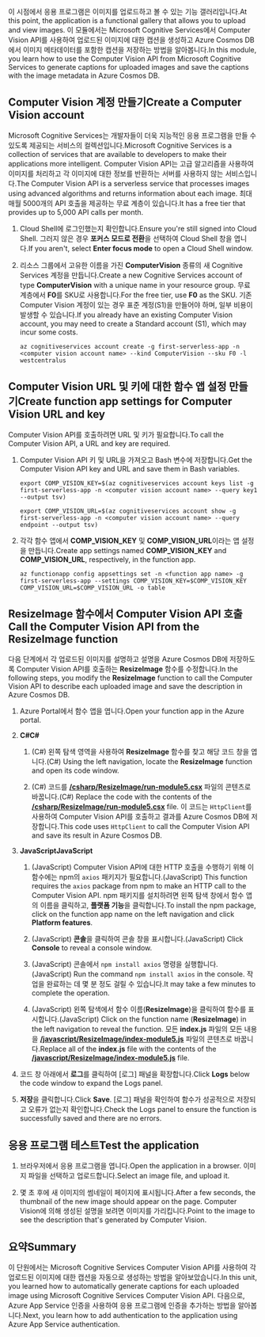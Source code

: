 <span data-ttu-id="47928-101">이 시점에서 응용 프로그램은 이미지를 업로드하고 볼 수 있는 기능 갤러리입니다.</span><span class="sxs-lookup"><span data-stu-id="47928-101">At this point, the application is a functional gallery that allows you to upload and view images.</span></span> <span data-ttu-id="47928-102">이 모듈에서는 Microsoft Cognitive Services에서 Computer Vision API를 사용하여 업로드된 이미지에 대한 캡션을 생성하고 Azure Cosmos DB에서 이미지 메타데이터를 포함한 캡션을 저장하는 방법을 알아봅니다.</span><span class="sxs-lookup"><span data-stu-id="47928-102">In this module, you learn how to use the Computer Vision API from Microsoft Cognitive Services to generate captions for uploaded images and save the captions with the image metadata in Azure Cosmos DB.</span></span>

## <a name="create-a-computer-vision-account"></a><span data-ttu-id="47928-103">Computer Vision 계정 만들기</span><span class="sxs-lookup"><span data-stu-id="47928-103">Create a Computer Vision account</span></span>

<span data-ttu-id="47928-104">Microsoft Cognitive Services는 개발자들이 더욱 지능적인 응용 프로그램을 만들 수 있도록 제공되는 서비스의 컬렉션입니다.</span><span class="sxs-lookup"><span data-stu-id="47928-104">Microsoft Cognitive Services is a collection of services that are available to developers to make their applications more intelligent.</span></span> <span data-ttu-id="47928-105">Computer Vision API는 고급 알고리즘을 사용하여 이미지를 처리하고 각 이미지에 대한 정보를 반환하는 서버를 사용하지 않는 서비스입니다.</span><span class="sxs-lookup"><span data-stu-id="47928-105">The Computer Vision API is a serverless service that processes images using advanced algorithms and returns information about each image.</span></span> <span data-ttu-id="47928-106">최대 매월 5000개의 API 호출을 제공하는 무료 계층이 있습니다.</span><span class="sxs-lookup"><span data-stu-id="47928-106">It has a free tier that provides up to 5,000 API calls per month.</span></span>

1. <span data-ttu-id="47928-107">Cloud Shell에 로그인했는지 확인합니다.</span><span class="sxs-lookup"><span data-stu-id="47928-107">Ensure you're still signed into Cloud Shell.</span></span> <span data-ttu-id="47928-108">그러지 않은 경우 **포커스 모드로 전환**을 선택하여 Cloud Shell 창을 엽니다.</span><span class="sxs-lookup"><span data-stu-id="47928-108">If you aren't, select **Enter focus mode** to open a Cloud Shell window.</span></span> 

1. <span data-ttu-id="47928-109">리소스 그룹에서 고유한 이름을 가진 **ComputerVision** 종류의 새 Cognitive Services 계정을 만듭니다.</span><span class="sxs-lookup"><span data-stu-id="47928-109">Create a new Cognitive Services account of type **ComputerVision** with a unique name in your resource group.</span></span> <span data-ttu-id="47928-110">무료 계층에서 **F0**를 SKU로 사용합니다.</span><span class="sxs-lookup"><span data-stu-id="47928-110">For the free tier, use **F0** as the SKU.</span></span> <span data-ttu-id="47928-111">기존 Computer Vision 계정이 있는 경우 표준 계정(S1)을 만들어야 하며, 일부 비용이 발생할 수 있습니다.</span><span class="sxs-lookup"><span data-stu-id="47928-111">If you already have an existing Computer Vision account, you may need to create a Standard account (S1), which may incur some costs.</span></span>

    ```azurecli
    az cognitiveservices account create -g first-serverless-app -n <computer vision account name> --kind ComputerVision --sku F0 -l westcentralus
    ```


## <a name="create-function-app-settings-for-computer-vision-url-and-key"></a><span data-ttu-id="47928-112">Computer Vision URL 및 키에 대한 함수 앱 설정 만들기</span><span class="sxs-lookup"><span data-stu-id="47928-112">Create function app settings for Computer Vision URL and key</span></span>

<span data-ttu-id="47928-113">Computer Vision API를 호출하려면 URL 및 키가 필요합니다.</span><span class="sxs-lookup"><span data-stu-id="47928-113">To call the Computer Vision API, a URL and key are required.</span></span>

1. <span data-ttu-id="47928-114">Computer Vision API 키 및 URL을 가져오고 Bash 변수에 저장합니다.</span><span class="sxs-lookup"><span data-stu-id="47928-114">Get the Computer Vision API key and URL and save them in Bash variables.</span></span>

    ```azurecli
    export COMP_VISION_KEY=$(az cognitiveservices account keys list -g first-serverless-app -n <computer vision account name> --query key1 --output tsv)
    ```
    ```azurecli
    export COMP_VISION_URL=$(az cognitiveservices account show -g first-serverless-app -n <computer vision account name> --query endpoint --output tsv)
    ```

1. <span data-ttu-id="47928-115">각각 함수 앱에서 **COMP_VISION_KEY** 및 **COMP_VISION_URL**이라는 앱 설정을 만듭니다.</span><span class="sxs-lookup"><span data-stu-id="47928-115">Create app settings named **COMP_VISION_KEY** and **COMP_VISION_URL**, respectively, in the function app.</span></span>

    ```azurecli
    az functionapp config appsettings set -n <function app name> -g first-serverless-app --settings COMP_VISION_KEY=$COMP_VISION_KEY COMP_VISION_URL=$COMP_VISION_URL -o table
    ```


## <a name="call-the-computer-vision-api-from-the-resizeimage-function"></a><span data-ttu-id="47928-116">ResizeImage 함수에서 Computer Vision API 호출</span><span class="sxs-lookup"><span data-stu-id="47928-116">Call the Computer Vision API from the ResizeImage function</span></span>

<span data-ttu-id="47928-117">다음 단계에서 각 업로드된 이미지를 설명하고 설명을 Azure Cosmos DB에 저장하도록 Computer Vision API를 호출하는 **ResizeImage** 함수를 수정합니다.</span><span class="sxs-lookup"><span data-stu-id="47928-117">In the following steps, you modify the **ResizeImage** function to call the Computer Vision API to describe each uploaded image and save the description in Azure Cosmos DB.</span></span>

1. <span data-ttu-id="47928-118">Azure Portal에서 함수 앱을 엽니다.</span><span class="sxs-lookup"><span data-stu-id="47928-118">Open your function app in the Azure portal.</span></span>

1. <span data-ttu-id="47928-119">**C#**</span><span class="sxs-lookup"><span data-stu-id="47928-119">**C#**</span></span>

    1. <span data-ttu-id="47928-120">(C#) 왼쪽 탐색 영역을 사용하여 **ResizeImage** 함수를 찾고 해당 코드 창을 엽니다.</span><span class="sxs-lookup"><span data-stu-id="47928-120">(C#) Using the left navigation, locate the **ResizeImage** function and open its code window.</span></span>

    1. <span data-ttu-id="47928-121">(C#) 코드를 [**/csharp/ResizeImage/run-module5.csx**](https://raw.githubusercontent.com/Azure-Samples/functions-first-serverless-web-application/master/csharp/ResizeImage/run-module5.csx) 파일의 콘텐츠로 바꿉니다.</span><span class="sxs-lookup"><span data-stu-id="47928-121">(C#) Replace the code with the contents of the [**/csharp/ResizeImage/run-module5.csx**](https://raw.githubusercontent.com/Azure-Samples/functions-first-serverless-web-application/master/csharp/ResizeImage/run-module5.csx) file.</span></span> <span data-ttu-id="47928-122">이 코드는 `HttpClient`를 사용하여 Computer Vision API를 호출하고 결과를 Azure Cosmos DB에 저장합니다.</span><span class="sxs-lookup"><span data-stu-id="47928-122">This code uses `HttpClient` to call the Computer Vision API and save its result in Azure Cosmos DB.</span></span>

1. <span data-ttu-id="47928-123">**JavaScript**</span><span class="sxs-lookup"><span data-stu-id="47928-123">**JavaScript**</span></span>

    1. <span data-ttu-id="47928-124">(JavaScript) Computer Vision API에 대한 HTTP 호출을 수행하기 위해 이 함수에는 npm의 `axios` 패키지가 필요합니다.</span><span class="sxs-lookup"><span data-stu-id="47928-124">(JavaScript) This function requires the `axios` package from npm to make an HTTP call to the Computer Vision API.</span></span> <span data-ttu-id="47928-125">npm 패키지를 설치하려면 왼쪽 탐색 창에서 함수 앱의 이름을 클릭하고, **플랫폼 기능**을 클릭합니다.</span><span class="sxs-lookup"><span data-stu-id="47928-125">To install the npm package, click on the function app name on the left navigation and click **Platform features**.</span></span>

    1. <span data-ttu-id="47928-126">(JavaScript) **콘솔**을 클릭하여 콘솔 창을 표시합니다.</span><span class="sxs-lookup"><span data-stu-id="47928-126">(JavaScript) Click **Console** to reveal a console window.</span></span>

    1. <span data-ttu-id="47928-127">(JavaScript) 콘솔에서 `npm install axios` 명령을 실행합니다.</span><span class="sxs-lookup"><span data-stu-id="47928-127">(JavaScript) Run the command `npm install axios` in the console.</span></span> <span data-ttu-id="47928-128">작업을 완료하는 데 몇 분 정도 걸릴 수 있습니다.</span><span class="sxs-lookup"><span data-stu-id="47928-128">It may take a few minutes to complete the operation.</span></span>

    1. <span data-ttu-id="47928-129">(JavaScript) 왼쪽 탐색에서 함수 이름(**ResizeImage**)을 클릭하여 함수를 표시합니다.</span><span class="sxs-lookup"><span data-stu-id="47928-129">(JavaScript) Click on the function name (**ResizeImage**) in the left navigation to reveal the function.</span></span> <span data-ttu-id="47928-130">모든 **index.js** 파일의 모든 내용을 [**/javascript/ResizeImage/index-module5.js**](https://raw.githubusercontent.com/Azure-Samples/functions-first-serverless-web-application/master/javascript/ResizeImage/index-module5.js) 파일의 콘텐츠로 바꿉니다.</span><span class="sxs-lookup"><span data-stu-id="47928-130">Replace all of the **index.js** file with the contents of the [**/javascript/ResizeImage/index-module5.js**](https://raw.githubusercontent.com/Azure-Samples/functions-first-serverless-web-application/master/javascript/ResizeImage/index-module5.js) file.</span></span>

1. <span data-ttu-id="47928-131">코드 창 아래에서 **로그**를 클릭하여 [로그] 패널을 확장합니다.</span><span class="sxs-lookup"><span data-stu-id="47928-131">Click **Logs** below the code window to expand the Logs panel.</span></span>

1. <span data-ttu-id="47928-132">**저장**을 클릭합니다.</span><span class="sxs-lookup"><span data-stu-id="47928-132">Click **Save**.</span></span> <span data-ttu-id="47928-133">[로그] 패널을 확인하여 함수가 성공적으로 저장되고 오류가 없는지 확인합니다.</span><span class="sxs-lookup"><span data-stu-id="47928-133">Check the Logs panel to ensure the function is successfully saved and there are no errors.</span></span>


## <a name="test-the-application"></a><span data-ttu-id="47928-134">응용 프로그램 테스트</span><span class="sxs-lookup"><span data-stu-id="47928-134">Test the application</span></span>

1. <span data-ttu-id="47928-135">브라우저에서 응용 프로그램을 엽니다.</span><span class="sxs-lookup"><span data-stu-id="47928-135">Open the application in a browser.</span></span> <span data-ttu-id="47928-136">이미지 파일을 선택하고 업로드합니다.</span><span class="sxs-lookup"><span data-stu-id="47928-136">Select an image file, and upload it.</span></span>

1. <span data-ttu-id="47928-137">몇 초 후에 새 이미지의 썸네일이 페이지에 표시됩니다.</span><span class="sxs-lookup"><span data-stu-id="47928-137">After a few seconds, the thumbnail of the new image should appear on the page.</span></span> <span data-ttu-id="47928-138">Computer Vision에 의해 생성된 설명을 보려면 이미지를 가리킵니다.</span><span class="sxs-lookup"><span data-stu-id="47928-138">Point to the image to see the description that's generated by Computer Vision.</span></span>


## <a name="summary"></a><span data-ttu-id="47928-139">요약</span><span class="sxs-lookup"><span data-stu-id="47928-139">Summary</span></span>

<span data-ttu-id="47928-140">이 단원에서는 Microsoft Cognitive Services Computer Vision API를 사용하여 각 업로드된 이미지에 대한 캡션을 자동으로 생성하는 방법을 알아보았습니다.</span><span class="sxs-lookup"><span data-stu-id="47928-140">In this unit, you learned how to automatically generate captions for each uploaded image using Microsoft Cognitive Services Computer Vision API.</span></span> <span data-ttu-id="47928-141">다음으로, Azure App Service 인증을 사용하여 응용 프로그램에 인증을 추가하는 방법을 알아봅니다.</span><span class="sxs-lookup"><span data-stu-id="47928-141">Next, you learn how to add authentication to the application using Azure App Service authentication.</span></span>